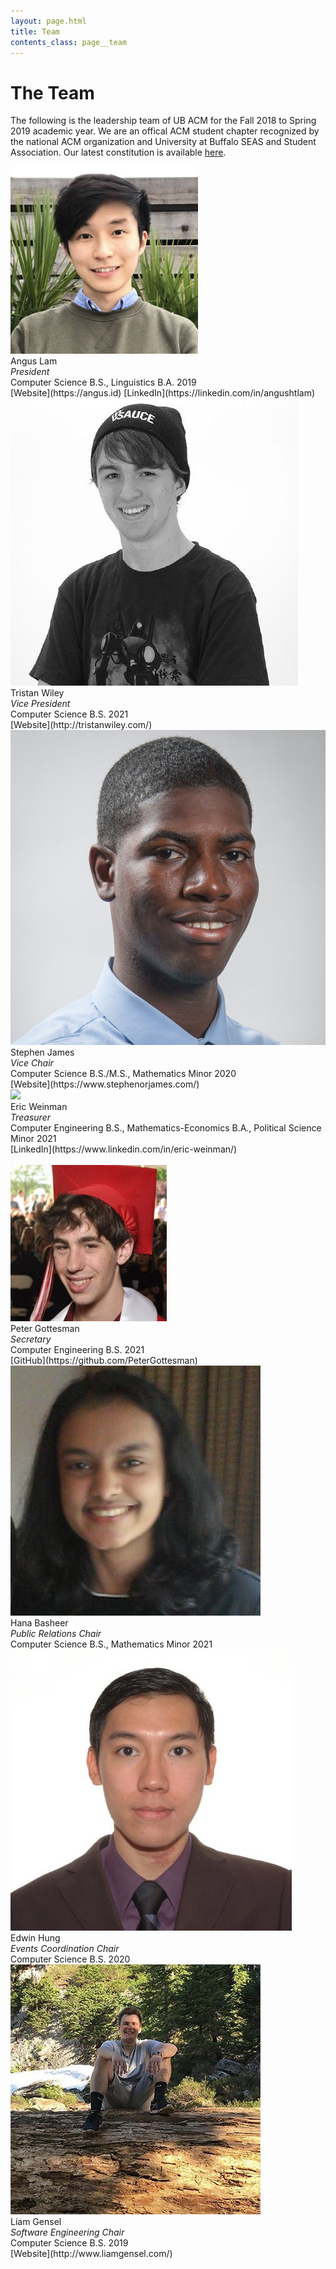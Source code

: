 ```yaml
---
layout: page.html
title: Team
contents_class: page__team
---
```


# The Team

The following is the leadership team of UB ACM for the Fall 2018 to Spring 2019 academic year. We are an offical ACM student chapter recognized by the national ACM organization and University at Buffalo SEAS and Student Association. Our latest constitution is available [here](/constitution).

<div class="row">
  <div class="three columns">
    <div class="team_member">
      <img class="profile" src="/assets/team/angus.jpg" />
      <div class="name">Angus Lam</div>
      <div class="description">
        <i>President</i><br />
        Computer Science B.S., Linguistics B.A. 2019<br />
        [Website](https://angus.id)
        [LinkedIn](https://linkedin.com/in/angushtlam)
      </div>
    </div>
  </div>
  <div class="three columns">
    <div class="team_member">
      <img class="profile" src="/assets/team/tristan.jpg" />
      <div class="name">Tristan Wiley</div>
      <div class="description">
        <i>Vice President</i><br />
        Computer Science B.S. 2021<br />
        [Website](http://tristanwiley.com/)
      </div>
    </div>
  </div>
  <div class="three columns">
    <div class="team_member">
      <img class="profile" src="/assets/team/stephen.jpg" />
      <div class="name">Stephen James</div>
      <div class="description">
        <i>Vice Chair</i><br />
        Computer Science B.S./M.S., Mathematics Minor 2020<br />
        [Website](https://www.stephenorjames.com/)
      </div>
    </div>
  </div>
  <div class="three columns">
    <div class="team_member">
      <img class="profile" src="/assets/team/eric.png" />
      <div class="name">Eric Weinman</div>
      <div class="description">
        <i>Treasurer</i><br />
        Computer Engineering B.S., Mathematics-Economics B.A., Political Science Minor 2021<br />
        [LinkedIn](https://www.linkedin.com/in/eric-weinman/)
      </div>
    </div>
  </div>
</div>
<br />
<div class="row">
  <div class="three columns">
    <div class="team_member">
      <img class="profile" src="/assets/team/peter.jpg" />
      <div class="name">Peter Gottesman</div>
      <div class="description">
        <i>Secretary</i><br />
        Computer Engineering B.S. 2021<br />
        [GitHub](https://github.com/PeterGottesman)
      </div>
    </div>
  </div>
  <div class="three columns">
    <div class="team_member">
      <img class="profile" src="/assets/team/hana.jpg" />
      <div class="name">Hana Basheer</div>
      <div class="description">
        <i>Public Relations Chair</i><br />
        Computer Science B.S., Mathematics Minor 2021<br />
      </div>
    </div>
  </div>
  <div class="three columns">
    <div class="team_member">
      <img class="profile" src="/assets/team/edwin.jpg" />
      <div class="name">Edwin Hung</div>
      <div class="description">
        <i>Events Coordination Chair</i><br />
        Computer Science B.S. 2020<br />
      </div>
    </div>
  </div>
  <div class="three columns">
    <div class="team_member">
      <img class="profile" src="/assets/team/liam.jpg" />
      <div class="name">Liam Gensel</div>
      <div class="description">
        <i>Software Engineering Chair</i><br />
        Computer Science B.S. 2019<br />
        [Website](http://www.liamgensel.com/)
      </div>
    </div>
  </div>

</div>
<br />
<div class="row">

</div>
